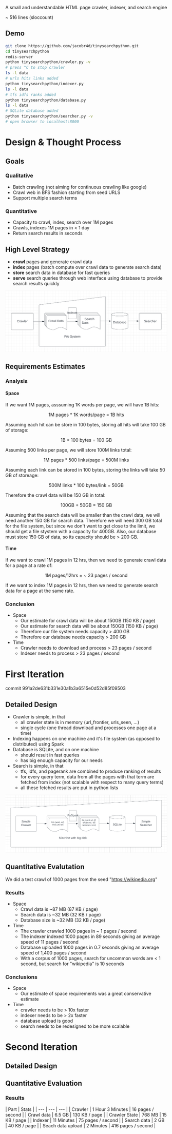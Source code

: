 A small and understandable HTML page crawler, indexer, and search engine

~ 516 lines (sloccount)

## Demo
```bash
git clone https://github.com/jacobr4d/tinysearchpython.git
cd tinysearchpython
redis-server
python tinysearchpython/crawler.py -v
# press ^C to stop crawler
ls -l data
# urls hits links added
python tinysearchpython/indexer.py
ls -l data
# tfs idfs ranks added
python tinysearchpython/database.py
ls -l data
# SQLite database added
python tinysearchpython/searcher.py -v
# open browser to localhost:8000
```


# Design & Thought Process
## Goals
### Qualitative
- Batch crawling (not aiming for continuous crawling like google)
- Crawl web in BFS fashion starting from seed URLS
- Support multiple search terms
### Quantitative
- Capacity to crawl, index, search over 1M pages
- Crawls, indexes 1M pages in < 1 day
- Return search results in seconds

## High Level Strategy
- **crawl** pages and generate crawl data
- **index** pages (batch compute over crawl data to generate search data)
- **store** search data in database for fast queries
- **serve** search queries through web interface using database to provide search results quickly

<p align="center">
  <img src="https://raw.githubusercontent.com/jacobr4d/tinysearchpython/master/docs/design.png">
</p>

## Requirements Estimates
### Analysis
#### Space
If we want 1M pages, asssuming 1K words per page, we will have 1B hits:
<p align="center">
1M pages * 1K words/page = 1B hits
</p>
Assuming each hit can be store in 100 bytes, storing all hits will take 100 GB of storage:
<p align="center">
1B * 100 bytes = 100 GB
</p>
Assuming 500 links per page, we will store 100M links total:
<p align="center">
1M pages * 500 links/page = 500M links
</p>
Assuming each link can be stored in 100 bytes, storing the links will take 50 GB of storeage:
<p align="center">
500M links * 100 bytes/link = 50GB
</p>
Therefore the crawl data will be 150 GB in total:
<p align="center">
100GB + 50GB = 150 GB
</p>
Assuming that the search data will be smaller than the crawl data, we will need another 150 GB for search data. Therefore we will need 300 GB total for the file system, but since we don't want to get close to the limit, we should get a file stystem with a capacity for 400GB. Also, our database must store 150 GB of data, so its capacity should be > 200 GB.

#### Time
If we want to crawl 1M pages in 12 hrs, then we need to generate crawl data for a page at a rate of:
<p align="center">
1M pages/12hrs = ~ 23 pages / second
</p>
If we want to index 1M pages in 12 hrs, then we need to generate search data for a page at the same rate.

### Conclusion
- Space
  - Our estimate for crawl data will be about 150GB (150 KB / page)
  - Our estimate for search data will be about 150GB (150 KB / page)
  - Therefore our file system needs capacity > 400 GB
  - Therefore our database needs capacity > 200 GB
- Time
  - Crawler needs to download and process > 23 pages / second
  - Indexer needs to process > 23 pages / second

# First Iteration
commit 991a2de631b331e30a1b3a6515e0d52d85f09503
## Detailed Design
- Crawler is simple, in that
  - all crawler state is in memory (url_frontier, urls_seen, ...)
  - single cycle (one thread download and processes one page at a time)
- Indexing happens on one machine and it's file system (as opposed to distributed) using Spark
- Database is SQLite, and on one machine
  - should result in fast queries
  - has big enough capacity for our needs
- Search is simple, in that
  - tfs, idfs, and pagerank are combined to produce ranking of results
  - for every query term, data from all the pages with that term are fetched from index (not scalable with respect to many query terms)
  - all these fetched results are put in python lists
<p align="center">
  <img src="https://raw.githubusercontent.com/jacobr4d/tinysearchpython/master/docs/iteration_1.png">
</p>

## Quantitative Evalutation
We did a test crawl of 1000 pages from the seed "https://wikipedia.org" 
### Results
- Space
  - Crawl data is ~87 MB (87 KB / page)
  - Search data is ~32 MB (32 KB / page)
  - Database size is ~32 MB (32 KB / page)
- Time
  - The crawler crawled 1000 pages in ~ 1 pages / second
  - The indexer indexed 1000 pages in 89 seconds giving an average speed of 11 pages / second
  - Database uploaded 1000 pages in 0.7 seconds giving an average speed of 1,400 pages / second
  - With a corpus of 1000 pages, search for uncommon words are < 1 second, but search for "wikipedia" is 10 seconds

### Conclusions
- Space
  - Our estimate of space requirements was a great conservative estimate
- Time
  - crawler needs to be > 10x faster
  - indexer needs to be > 2x faster
  - database upload is good
  - search needs to be redesigned to be more scalable

# Second Iteration

## Detailed Design

## Quantitative Evaluation

### Results
| Part | Stats |
| --- | --- | --- |
| Crawler | 1 Hour 3 Minutes | 16 pages / second | 
| Crawl data | 6.5 GB | 130 KB / page |
| Crawler State | 768 MB | 15 KB / page |
| Indexer | 11 Minutes | 75 pages / second |
| Search data | 2 GB | 40 KB / page |
| Seach data upload | 2 Minutes | 416 pages / second |
